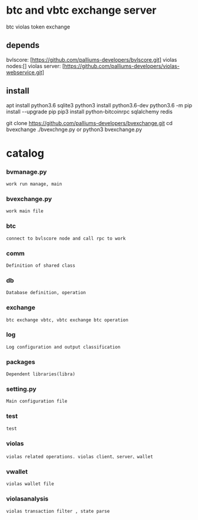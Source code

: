# btc and vbtc exchange server 
btc violas token exchange

## depends
bvlscore: [https://github.com/palliums-developers/bvlscore.git]
violas nodes:[]
violas server: [https://github.com/palliums-developers/violas-webservice.git]

## install
apt install python3.6 sqlite3
python3 install python3.6-dev
python3.6 -m pip install --upgrade pip
pip3 install python-bitcoinrpc sqlalchemy redis

git clone https://github.com/palliums-developers/bvexchange.git
cd bvexchange
./bvexchnge.py  or python3 bvexchange.py

# catalog
### bvmanage.py
    work run manage, main

### bvexchange.py
    work main file

### btc
    connect to bvlscore node and call rpc to work

### comm
    Definition of shared class

### db
    Database definition, operation

### exchange
    btc exchange vbtc, vbtc exchange btc operation

### log
    Log configuration and output classification

### packages
    Dependent libraries(libra)

### setting.py
    Main configuration file

### test
    test 

### violas
    violas related operations. violas client、server、wallet

### vwallet
    violas wallet file

### violasanalysis
    violas transaction filter , state parse
